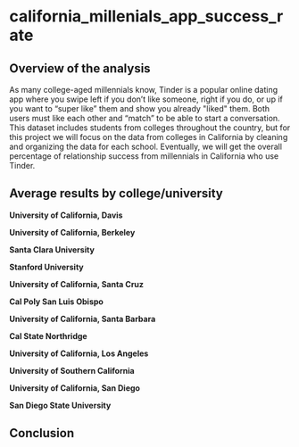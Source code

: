 # california_millenials_app_success_rate
## Overview of the analysis

As many college-aged millennials know, Tinder is a popular online dating app where you swipe left if you don’t like someone, right if you do, or up if you want 
to “super like” them and show you already "liked" them. Both users must like each other and “match” to be able to start a conversation. This dataset includes
students from colleges throughout the country, but for this project we will focus on the data from colleges in California by cleaning and organizing the data 
for each school. Eventually, we will get the overall percentage of relationship success from millennials in California who use Tinder.

## Average results by college/university
**University of California, Davis**

**University of California, Berkeley**

**Santa Clara University**

**Stanford University**

**University of California, Santa Cruz**

**Cal Poly San Luis Obispo**

**University of California, Santa Barbara**

**Cal State Northridge**

**University of California, Los Angeles**

**University of Southern California**

**University of California, San Diego**

**San Diego State University**

## Conclusion

